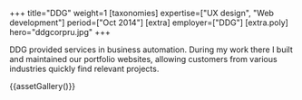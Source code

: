 +++
title="DDG"
weight=1
[taxonomies]
expertise=["UX design", "Web development"]
period=["Oct 2014"]
[extra]
employer=["DDG"]
[extra.poly]
hero="ddgcorpru.jpg"
+++

DDG provided services in business automation. During my work there I built and maintained our portfolio websites, allowing customers from various industries quickly find relevant projects.

{{assetGallery()}}
